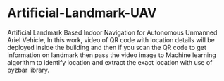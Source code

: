 # Artificial-Landmark-UAV
Artificial Landmark Based Indoor Navigation for Autonomous Unmanned Ariel Vehicle, In this work, video of QR code with location details will be deployed inside the building and then if you scan the QR code to get information on landmark  then pass the video image to Machine learning algorithm to identify location and extract the exact location with use of pyzbar library. 
